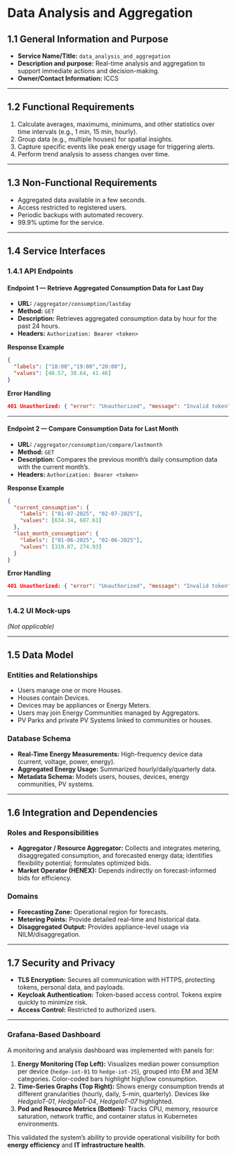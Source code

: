 # Data Analysis and Aggregation

## 1.1 General Information and Purpose
- **Service Name/Title:** `data_analysis_and_aggregation`
- **Description and purpose:** Real-time analysis and aggregation to support immediate actions and decision-making.
- **Owner/Contact Information:** ICCS

---

## 1.2 Functional Requirements
1. Calculate averages, maximums, minimums, and other statistics over time intervals (e.g., 1 min, 15 min, hourly).  
2. Group data (e.g., multiple houses) for spatial insights.  
3. Capture specific events like peak energy usage for triggering alerts.  
4. Perform trend analysis to assess changes over time.  

---

## 1.3 Non-Functional Requirements
- Aggregated data available in a few seconds.  
- Access restricted to registered users.  
- Periodic backups with automated recovery.  
- 99.9% uptime for the service.  

---

## 1.4 Service Interfaces

### 1.4.1 API Endpoints

#### Endpoint 1 — Retrieve Aggregated Consumption Data for Last Day
- **URL:** `/aggregator/consumption/lastday`  
- **Method:** `GET`  
- **Description:** Retrieves aggregated consumption data by hour for the past 24 hours.  
- **Headers:** `Authorization: Bearer <token>`  

**Response Example**
```json
{
  "labels": ["18:00","19:00","20:00"],
  "values": [40.57, 38.64, 41.46]
}
```

**Error Handling**
```json
401 Unauthorized: { "error": "Unauthorized", "message": "Invalid token" }
```

---

#### Endpoint 2 — Compare Consumption Data for Last Month
- **URL:** `/aggregator/consumption/compare/lastmonth`  
- **Method:** `GET`  
- **Description:** Compares the previous month’s daily consumption data with the current month’s.  
- **Headers:** `Authorization: Bearer <token>`  

**Response Example**
```json
{
  "current_consumption": {
    "labels": ["01-07-2025", "02-07-2025"],
    "values": [634.34, 607.61]
  },
  "last_month_consumption": {
    "labels": ["01-06-2025", "02-06-2025"],
    "values": [319.87, 274.93]
  }
}
```

**Error Handling**
```json
401 Unauthorized: { "error": "Unauthorized", "message": "Invalid token" }
```

---

### 1.4.2 UI Mock-ups
*(Not applicable)*  

---

## 1.5 Data Model

### Entities and Relationships
- Users manage one or more Houses.  
- Houses contain Devices.  
- Devices may be appliances or Energy Meters.  
- Users may join Energy Communities managed by Aggregators.  
- PV Parks and private PV Systems linked to communities or houses.  

### Database Schema
- **Real-Time Energy Measurements:** High-frequency device data (current, voltage, power, energy).  
- **Aggregated Energy Usage:** Summarized hourly/daily/quarterly data.  
- **Metadata Schema:** Models users, houses, devices, energy communities, PV systems.  

---

## 1.6 Integration and Dependencies

### Roles and Responsibilities
- **Aggregator / Resource Aggregator:** Collects and integrates metering, disaggregated consumption, and forecasted energy data; identifies flexibility potential; formulates optimized bids.  
- **Market Operator (HENEX):** Depends indirectly on forecast-informed bids for efficiency.  

### Domains
- **Forecasting Zone:** Operational region for forecasts.  
- **Metering Points:** Provide detailed real-time and historical data.  
- **Disaggregated Output:** Provides appliance-level usage via NILM/disaggregation.  

---

## 1.7 Security and Privacy
- **TLS Encryption:** Secures all communication with HTTPS, protecting tokens, personal data, and payloads.  
- **Keycloak Authentication:** Token-based access control. Tokens expire quickly to minimize risk.  
- **Access Control:** Restricted to authorized users.  

---

### Grafana-Based Dashboard
A monitoring and analysis dashboard was implemented with panels for:  
1. **Energy Monitoring (Top Left):** Visualizes median power consumption per device (`hedge-iot-01` to `hedge-iot-25`), grouped into EM and 3EM categories. Color-coded bars highlight high/low consumption.  
2. **Time-Series Graphs (Top Right):** Shows energy consumption trends at different granularities (hourly, daily, 5-min, quarterly). Devices like *HedgeIoT-01*, *HedgeIoT-04*, *HedgeIoT-07* highlighted.  
3. **Pod and Resource Metrics (Bottom):** Tracks CPU, memory, resource saturation, network traffic, and container status in Kubernetes environments.  

This validated the system’s ability to provide operational visibility for both **energy efficiency** and **IT infrastructure health**.  
